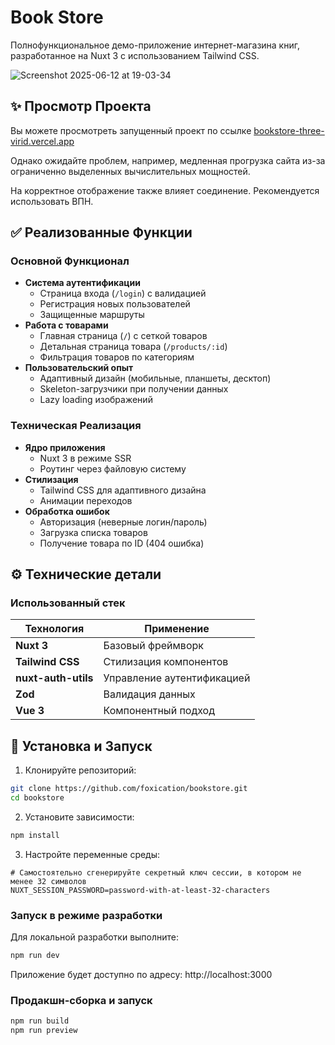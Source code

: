 # Book Store

Полнофункциональное демо-приложение интернет-магазина книг, разработанное на Nuxt 3 с использованием Tailwind CSS.

![Screenshot 2025-06-12 at 19-03-34 ](https://github.com/user-attachments/assets/d4889cdb-300d-47cf-8d2b-baff4d49b96f)

## ✨ Просмотр Проекта

Вы можете просмотреть запущенный проект по ссылке [bookstore-three-virid.vercel.app](https://bookstore-three-virid.vercel.app/)

Однако ожидайте проблем, например, медленная прогрузка сайта из-за ограниченно выделенных вычислительных мощностей.

На корректное отображение также влияет соединение. Рекомендуется использовать ВПН.

## ✅ Реализованные Функции

### Основной Функционал

- **Система аутентификации**
  - Страница входа (`/login`) с валидацией
  - Регистрация новых пользователей
  - Защищенные маршруты
- **Работа с товарами**
  - Главная страница (`/`) с сеткой товаров
  - Детальная страница товара (`/products/:id`)
  - Фильтрация товаров по категориям
- **Пользовательский опыт**
  - Адаптивный дизайн (мобильные, планшеты, десктоп)
  - Skeleton-загрузчики при получении данных
  - Lazy loading изображений

### Техническая Реализация

- **Ядро приложения**
  - Nuxt 3 в режиме SSR
  - Роутинг через файловую систему
- **Стилизация**
  - Tailwind CSS для адаптивного дизайна
  - Анимации переходов
- **Обработка ошибок**
  - Авторизация (неверные логин/пароль)
  - Загрузка списка товаров
  - Получение товара по ID (404 ошибка)

## ⚙️ Технические детали

### Использованный стек

| Технология | Применение |
|------------|------------|
| **Nuxt 3** | Базовый фреймворк |
| **Tailwind CSS** | Стилизация компонентов |
| **nuxt-auth-utils** | Управление аутентификацией |
| **Zod** | Валидация данных |
| **Vue 3** | Компонентный подход |

## 🔧 Установка и Запуск

1. Клонируйте репозиторий:

```bash
git clone https://github.com/foxication/bookstore.git
cd bookstore
```

2. Установите зависимости:

```bash
npm install
```

3. Настройте переменные среды:

```.env
# Самостоятельно сгенерируйте секретный ключ сессии, в котором не менее 32 символов
NUXT_SESSION_PASSWORD=password-with-at-least-32-characters
```

### Запуск в режиме разработки

Для локальной разработки выполните:

```bash
npm run dev
```

Приложение будет доступно по адресу: http://localhost:3000

### Продакшн-сборка и запуск

```bash
npm run build
npm run preview
```
